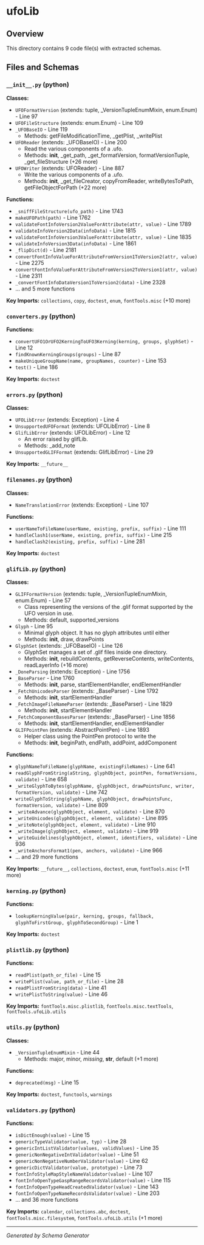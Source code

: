 # ufoLib

## Overview

This directory contains 9 code file(s) with extracted schemas.

## Files and Schemas

### `__init__.py` (python)

**Classes:**
- `UFOFormatVersion` (extends: tuple, _VersionTupleEnumMixin, enum.Enum) - Line 97
- `UFOFileStructure` (extends: enum.Enum) - Line 109
- `_UFOBaseIO` - Line 119
  - Methods: getFileModificationTime, _getPlist, _writePlist
- `UFOReader` (extends: _UFOBaseIO) - Line 200
  - Read the various components of a .ufo.
  - Methods: __init__, _get_path, _get_formatVersion, formatVersionTuple, _get_fileStructure (+26 more)
- `UFOWriter` (extends: UFOReader) - Line 887
  - Write the various components of a .ufo.
  - Methods: __init__, _get_fileCreator, copyFromReader, writeBytesToPath, getFileObjectForPath (+22 more)

**Functions:**
- `_sniffFileStructure(ufo_path)` - Line 1743
- `makeUFOPath(path)` - Line 1762
- `validateFontInfoVersion2ValueForAttribute(attr, value)` - Line 1789
- `validateInfoVersion2Data(infoData)` - Line 1815
- `validateFontInfoVersion3ValueForAttribute(attr, value)` - Line 1835
- `validateInfoVersion3Data(infoData)` - Line 1861
- `_flipDict(d)` - Line 2181
- `convertFontInfoValueForAttributeFromVersion1ToVersion2(attr, value)` - Line 2275
- `convertFontInfoValueForAttributeFromVersion2ToVersion1(attr, value)` - Line 2311
- `_convertFontInfoDataVersion1ToVersion2(data)` - Line 2328
- ... and 5 more functions

**Key Imports:** `collections`, `copy`, `doctest`, `enum`, `fontTools.misc` (+10 more)

### `converters.py` (python)

**Functions:**
- `convertUFO1OrUFO2KerningToUFO3Kerning(kerning, groups, glyphSet)` - Line 12
- `findKnownKerningGroups(groups)` - Line 87
- `makeUniqueGroupName(name, groupNames, counter)` - Line 153
- `test()` - Line 186

**Key Imports:** `doctest`

### `errors.py` (python)

**Classes:**
- `UFOLibError` (extends: Exception) - Line 4
- `UnsupportedUFOFormat` (extends: UFOLibError) - Line 8
- `GlifLibError` (extends: UFOLibError) - Line 12
  - An error raised by glifLib.
  - Methods: _add_note
- `UnsupportedGLIFFormat` (extends: GlifLibError) - Line 29

**Key Imports:** `__future__`

### `filenames.py` (python)

**Classes:**
- `NameTranslationError` (extends: Exception) - Line 107

**Functions:**
- `userNameToFileName(userName, existing, prefix, suffix)` - Line 111
- `handleClash1(userName, existing, prefix, suffix)` - Line 215
- `handleClash2(existing, prefix, suffix)` - Line 281

**Key Imports:** `doctest`

### `glifLib.py` (python)

**Classes:**
- `GLIFFormatVersion` (extends: tuple, _VersionTupleEnumMixin, enum.Enum) - Line 57
  - Class representing the versions of the .glif format supported by the UFO version in use.
  - Methods: default, supported_versions
- `Glyph` - Line 95
  - Minimal glyph object. It has no glyph attributes until either
  - Methods: __init__, draw, drawPoints
- `GlyphSet` (extends: _UFOBaseIO) - Line 126
  - GlyphSet manages a set of .glif files inside one directory.
  - Methods: __init__, rebuildContents, getReverseContents, writeContents, readLayerInfo (+16 more)
- `_DoneParsing` (extends: Exception) - Line 1756
- `_BaseParser` - Line 1760
  - Methods: __init__, parse, startElementHandler, endElementHandler
- `_FetchUnicodesParser` (extends: _BaseParser) - Line 1792
  - Methods: __init__, startElementHandler
- `_FetchImageFileNameParser` (extends: _BaseParser) - Line 1829
  - Methods: __init__, startElementHandler
- `_FetchComponentBasesParser` (extends: _BaseParser) - Line 1856
  - Methods: __init__, startElementHandler, endElementHandler
- `GLIFPointPen` (extends: AbstractPointPen) - Line 1893
  - Helper class using the PointPen protocol to write the <outline>
  - Methods: __init__, beginPath, endPath, addPoint, addComponent

**Functions:**
- `glyphNameToFileName(glyphName, existingFileNames)` - Line 641
- `readGlyphFromString(aString, glyphObject, pointPen, formatVersions, validate)` - Line 658
- `_writeGlyphToBytes(glyphName, glyphObject, drawPointsFunc, writer, formatVersion, validate)` - Line 742
- `writeGlyphToString(glyphName, glyphObject, drawPointsFunc, formatVersion, validate)` - Line 809
- `_writeAdvance(glyphObject, element, validate)` - Line 870
- `_writeUnicodes(glyphObject, element, validate)` - Line 895
- `_writeNote(glyphObject, element, validate)` - Line 910
- `_writeImage(glyphObject, element, validate)` - Line 919
- `_writeGuidelines(glyphObject, element, identifiers, validate)` - Line 936
- `_writeAnchorsFormat1(pen, anchors, validate)` - Line 966
- ... and 29 more functions

**Key Imports:** `__future__`, `collections`, `doctest`, `enum`, `fontTools.misc` (+11 more)

### `kerning.py` (python)

**Functions:**
- `lookupKerningValue(pair, kerning, groups, fallback, glyphToFirstGroup, glyphToSecondGroup)` - Line 1

**Key Imports:** `doctest`

### `plistlib.py` (python)

**Functions:**
- `readPlist(path_or_file)` - Line 15
- `writePlist(value, path_or_file)` - Line 28
- `readPlistFromString(data)` - Line 41
- `writePlistToString(value)` - Line 46

**Key Imports:** `fontTools.misc.plistlib`, `fontTools.misc.textTools`, `fontTools.ufoLib.utils`

### `utils.py` (python)

**Classes:**
- `_VersionTupleEnumMixin` - Line 44
  - Methods: major, minor, _missing_, __str__, default (+1 more)

**Functions:**
- `deprecated(msg)` - Line 15

**Key Imports:** `doctest`, `functools`, `warnings`

### `validators.py` (python)

**Functions:**
- `isDictEnough(value)` - Line 15
- `genericTypeValidator(value, typ)` - Line 28
- `genericIntListValidator(values, validValues)` - Line 35
- `genericNonNegativeIntValidator(value)` - Line 51
- `genericNonNegativeNumberValidator(value)` - Line 62
- `genericDictValidator(value, prototype)` - Line 73
- `fontInfoStyleMapStyleNameValidator(value)` - Line 107
- `fontInfoOpenTypeGaspRangeRecordsValidator(value)` - Line 115
- `fontInfoOpenTypeHeadCreatedValidator(value)` - Line 143
- `fontInfoOpenTypeNameRecordsValidator(value)` - Line 203
- ... and 36 more functions

**Key Imports:** `calendar`, `collections.abc`, `doctest`, `fontTools.misc.filesystem`, `fontTools.ufoLib.utils` (+1 more)

---
*Generated by Schema Generator*